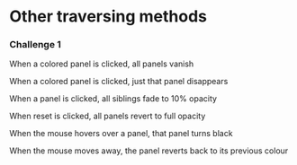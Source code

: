 # Other traversing methods

### Challenge 1

When a colored panel is clicked, all panels vanish

When a colored panel is clicked, just that panel disappears

When a panel is clicked, all siblings fade to 10% opacity

When reset is clicked, all panels revert to full opacity

When the mouse hovers over a panel, that panel turns black

When the mouse moves away, the panel reverts back to its previous colour